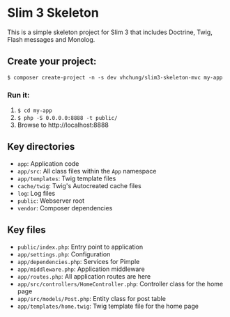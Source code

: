 # Slim 3 Skeleton

This is a simple skeleton project for Slim 3 that includes Doctrine, Twig, Flash messages and Monolog.

## Create your project:

    $ composer create-project -n -s dev vhchung/slim3-skeleton-mvc my-app

### Run it:

1. `$ cd my-app`
2. `$ php -S 0.0.0.0:8888 -t public/`
3. Browse to http://localhost:8888

## Key directories

* `app`: Application code
* `app/src`: All class files within the `App` namespace
* `app/templates`: Twig template files
* `cache/twig`: Twig's Autocreated cache files
* `log`: Log files
* `public`: Webserver root
* `vendor`: Composer dependencies

## Key files

* `public/index.php`: Entry point to application
* `app/settings.php`: Configuration
* `app/dependencies.php`: Services for Pimple
* `app/middleware.php`: Application middleware
* `app/routes.php`: All application routes are here
* `app/src/controllers/HomeController.php`: Controller class for the home page
* `app/src/models/Post.php`: Entity class for post table
* `app/templates/home.twig`: Twig template file for the home page
